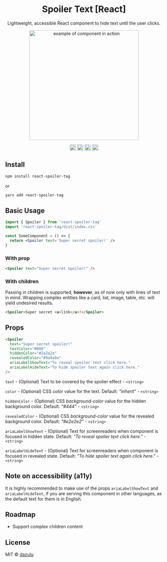 <h1 align="center">Spoiler Text [React]</h1>

<p align="center">Lightweight, accessible React component to hide text until the user clicks.</p>

<p align="center">
  <img alt="example of component in action" width="350" src="https://assets.codepen.io/62105/spoiler-example_1.gif?format=auto" />
</p>

<p align="center">
  <img height="20" src="https://img.shields.io/npm/v/react-spoiler-tag.svg" />
  <img height="20" src="https://img.shields.io/bundlephobia/min/react-spoiler-tag" />
  <img height="20" src="https://img.shields.io/npm/dw/react-spoiler-tag" />
  <img height="20" src="https://img.shields.io/npm/l/react-spoiler-tag" />
</p>

## Install

```bash
npm install react-spoiler-tag
```

or

```bash
yarn add react-spoiler-tag
```

## Basic Usage

```jsx
import { Spoiler } from 'react-spoiler-tag'
import 'react-spoiler-tag/dist/index.css'

const SomeComponent = () => {
  return <Spoiler text='Super secret spoiler!' />
}
```

### With prop

```html
<Spoiler text="Super secret spoiler!" />
```

### With children

Passing in children is supported, **however**, as of now only with lines of text in mind. Wrapping complex entities like a card, list, image, table, etc. will yield undesired results.

```html
<Spoiler>Super secret <a>link</a>!</Spoiler>
```

## Props

```html
<Spoiler
  text="Super secret spoiler!"
  textColor="#000"
  hiddenColor="#2a2a2a"
  revealedColor="#9a9a9a"
  ariaLabelShowText="To reveal spoiler text click here."
  ariaLabelHideText="To hide spoiler text again click here."
/>
```

`text` - (Optional) Text to be covered by the spolier effect - `<string>`

`color` - (Optional) CSS _color_ value for the text. Default: _"inherit"_ - `<string>`

`hiddenColor` - (Optional) CSS _background-color_ value for the hidden background color. Default: _"#444"_ - `<string>`

`revealedColor` - (Optional) CSS _background-color_ value for the revealed background color. Default: _"#e2e2e2"_ - `<string>`

`ariaLabelShowText` - (Optional) Text for screenreaders when component is focused in hidden state. Default: _"To reveal spoiler text click here."_ - `<string>`

`ariaLabelHideText` - (Optional) Text for screenreaders when component is focused in revealed state. Default: _"To hide spoiler text again click here."_ - `<string>`

## Note on accessibility (a11y)

It is highly recommended to make use of the props `ariaLabelShowText` and `ariaLabelHideText`, if you are serving this component in other languages, as the default text for them is in English.

## Roadmap

- Support complex children content

## License

MIT © [dazulu](https://github.com/dazulu)
